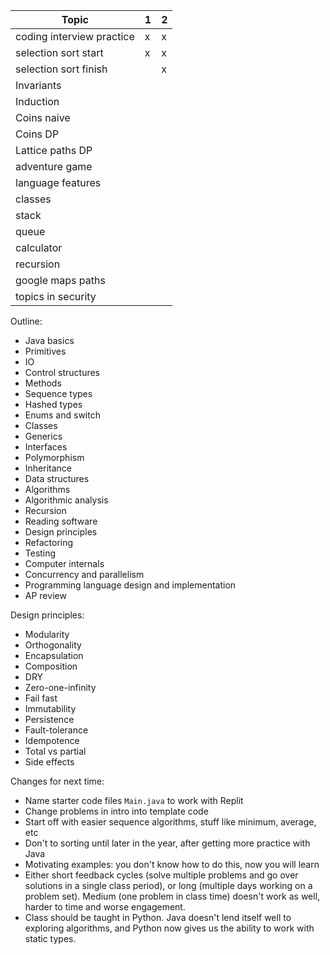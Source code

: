 | Topic                     | 1   | 2   |
| ------------------------- | --- | --- |
| coding interview practice | x   | x   |
| selection sort start      | x   | x   |
| selection sort finish     |     | x   |
| Invariants                |     |     |
| Induction                 |     |     |
| Coins naive               |     |     |
| Coins DP                  |     |     |
| Lattice paths DP          |     |     |
| adventure game            |     |     |
| language features         |     |     |
| classes                   |     |     |
| stack                     |     |     |
| queue                     |     |     |
| calculator                |     |     |
| recursion                 |     |     |
| google maps paths         |     |     |
| topics in security        |     |     |

Outline:

- Java basics
- Primitives
- IO
- Control structures
- Methods
- Sequence types
- Hashed types
- Enums and switch
- Classes
- Generics
- Interfaces
- Polymorphism
- Inheritance
- Data structures
- Algorithms
- Algorithmic analysis
- Recursion
- Reading software
- Design principles
- Refactoring
- Testing
- Computer internals
- Concurrency and parallelism
- Programming language design and implementation
- AP review

Design principles:

- Modularity
- Orthogonality
- Encapsulation
- Composition
- DRY
- Zero-one-infinity
- Fail fast
- Immutability
- Persistence
- Fault-tolerance
- Idempotence
- Total vs partial
- Side effects

Changes for next time:

- Name starter code files `Main.java` to work with Replit
- Change problems in intro into template code
- Start off with easier sequence algorithms, stuff like minimum, average, etc
- Don't to sorting until later in the year, after getting more practice with
  Java
- Motivating examples: you don't know how to do this, now you will learn
- Either short feedback cycles (solve multiple problems and go over solutions in
  a single class period), or long (multiple days working on a problem set).
  Medium (one problem in class time) doesn't work as well, harder to time and
  worse engagement.
- Class should be taught in Python. Java doesn't lend itself well to exploring
  algorithms, and Python now gives us the ability to work with static types.

